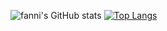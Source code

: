 ![fanni's GitHub stats](https://github-readme-stats.vercel.app/api?username=awwfanni&count_private=true)
[![Top Langs](https://github-readme-stats.vercel.app/api/top-langs/?username=anuraghazra&layout=compact)](https://github.com/anuraghazra/github-readme-stats)
